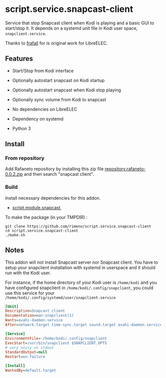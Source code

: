 # script.service.snapcast-client


Service that stop Snapcast client when Kodi is playing and a
basic GUI to start/stop it. It depends on a systemd unit file in
Kodi user space, `snapclient.service`.

Thanks to [frafall](https://github.com/frafall/service.snapcast) for is original work for LibreELEC.

## Features

* Start/Stop from Kodi interface
* Optionally autostart snapcast on Kodi startup
* Optionally autostart snapcast when Kodi stop playing
* Optionally sync volume from Kodi to snapcast



* No dependencies on LibreELEC
* Dependency on systemd
* Python 3

## Install

### From repository

Add Rafaneto repository by installing this zip file [repository.rafaneto-0.0.2.zip](https://rimeno.github.io/repo/zips/repository.rafaneto/repository.rafaneto-0.0.2.zip)
and then search "snapcast client".

### Build

Install necessary dependencies for this addon.

* [script.module.snapcast](https://github.com/rimeno/script.module.snapcast),

To make the package (in your TMPDIR) :

```
git clone https://github.com/rimeno/script.service.snapcast-client
cd script.service.snapcast-client
./make.sh
```

## Notes

This addon will not install Snapcast server nor Snapcast client.
You have to setup your snapclient installation with systemd in userspace and it should
run with the Kodi user.

For instance, if the home directory of your Kodi user is `/home/kodi` and you have configured
snapclient in `/home/kodi/.config/snapclient`, you could use this service for your 
`/home/kodi/.config/systemd/user/snapclient.service`

```INI
[Unit]
Description=Snapcast client
Documentation=man:snapclient(1)
Wants=avahi-daemon.service
After=network.target time-sync.target sound.target avahi-daemon.service pulseaudio.service

[Service]
EnvironmentFile=-/home/kodi/.config/snapclient
ExecStart=/usr/bin/snapclient $SNAPCLIENT_OPTS
# very noisy on stdout
StandardOutput=null
Restart=on-failure

[Install]
WantedBy=default.target
```
